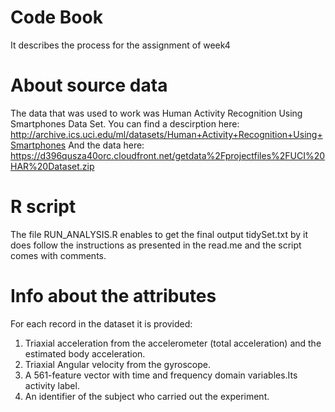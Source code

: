 # Code Book
It describes the process for the assignment of week4

# About source data
The data that was used to work was Human Activity Recognition Using Smartphones Data Set.
You can find a descirption here:
http://archive.ics.uci.edu/ml/datasets/Human+Activity+Recognition+Using+Smartphones
And the data here:
https://d396qusza40orc.cloudfront.net/getdata%2Fprojectfiles%2FUCI%20HAR%20Dataset.zip

# R script
The file RUN_ANALYSIS.R enables to get the final output tidySet.txt by  it does follow the instructions as presented in the read.me and the script comes with comments.

# Info about the attributes
For each record in the dataset it is provided:
 1. Triaxial acceleration from the accelerometer (total acceleration) and the estimated body acceleration.
 2. Triaxial Angular velocity from the gyroscope.
 3. A 561-feature vector with time and frequency domain variables.Its activity label.
 4. An identifier of the subject who carried out the experiment.

